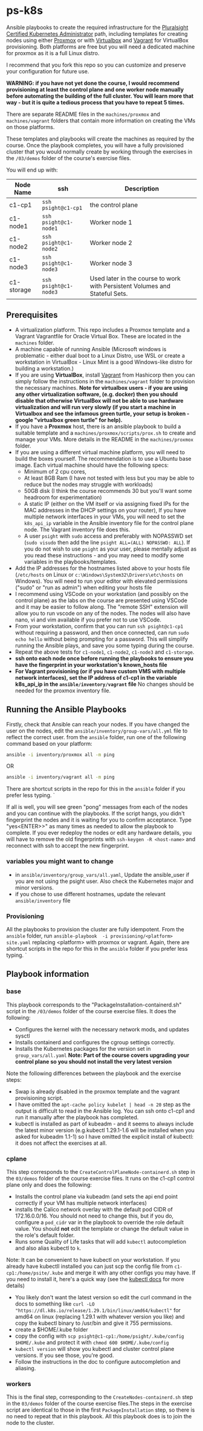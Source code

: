 # ps-k8s
Ansible playbooks to create the required infrastructure for the [Pluralsight Certified Kubernetes Administrator](https://www.pluralsight.com/paths/certified-kubernetes-administrator) path, including templates for creating nodes using either [Proxmox](https://www.proxmox.com/en/) or  with [Virtualbox](https://www.virtualbox.org/) and [Vagrant](https://www.vagrantup.com/) for VirtualBox provisioning. Both platforms are free but you will need a dedicated machine for proxmox as it is a full Linux distro.

I recommend that you fork this repo so you can customize and preserve your configuration for future use.

**WARNING: if you  have not yet done the course, I would recommend provisioning at least the control plane and one worker node manually before automating the building of the full cluster. You will learn more that way - but it is quite a tedious process that you have to repeat 5 times.**

There are separate README files in the `machines/proxmox` and `machines/vagrant` folders that contain more information on creating the VMs on those platforms.

These templates and playbooks will create the machines as required by the course. Once the playbook completes, you will have a fully provisioned cluster that you would normally create by working through the exercises in the `/03/demos` folder of the course's exercise files.

You will end up with:

| Node Name | ssh | Description |
| --- | --- | --- |
| c1-cp1 | `ssh psight@c1-cp1` | the control plane |
| c1-node1 | `ssh psight@c1-node1` | Worker node 1 |
| c1-node2 | `ssh psight@c1-node2` | Worker node 2 |
| c1-node3 | `ssh psight@c1-node3` | Worker node 3 |
| c1-storage |`ssh psight@c1-node3`| Used later in the course to work with Persistent Volumes and Stateful Sets. |

## Prerequisites
 - A virtualization platform. This repo includes a Proxmox template and a Vagrant Vagrantfile for Oracle Virtual Box. These are located in the `machines` folder.
 - A machine capable of running Ansible (Microsoft windows is problematic - either dual boot to a Linux Distro, use WSL  or create a workstation in VirtualBox - Linux Mint is a good Windows-like distro for building a workstation.)
 - If you are using **VirtualBox**, install [Vagrant](https://developer.hashicorp.com/vagrant/install?product_intent=vagrant) from Hashicorp then you can simply follow the instructions in the `machines/vagrant` folder to provision the necessary machines. **Note for virtualbox users - if you are using any other virtualization software, (e.g. docker) then you should disable that otherwise VirtualBox will not be able to use hardware virtualization and will run very slowly (if you start a machine in Virtualbox and see the infamous green turtle, your setup is broken - google "virtualbox green turtle" for help).**
 - If you have a **Proxmox** host, there is an ansible playbook to build a suitable template and a  `machines/proxmox/scripts/prox.sh` to create and manage your VMs. More details in the README in the `machines/proxmox` folder.
- If you are using a different virtual machine platform, you will need to build the boxes yourself. The recommendation is to use a Ubuntu base image. Each virtual machine should have the following specs:
    -  Minimum of 2 cpu cores, 
    - At least 8GB Ram (I have not tested with less but you may be able to reduce but the nodes may struggle with workloads)
    - 50GB disk (I think the course recommends 30 but you'll want some headroom for experimentation)
    - A static IP (either on the VM itself or via assigning fixed IPs for the MAC addresses in the DHCP settings on your router), If you have multiple network interfaces in your VMs, you will need to set the `k8s_api_ip` variable in the Ansible inventory file for the control plane node. The Vagrant inventory file does this.
    - A user `psight` with `sudo` access and preferably with NOPASSWD set (`sudo visudo` then add the line `psight ALL=(ALL) NOPASSWD: ALL`). If you do not wish to use `psight` as your user, please mentally adjust as you read these instructions - and you may need to modify some variables in the playbooks/templates.
- Add the IP addresses for the hostnames listed above to your hosts file (`/etc/hosts` on Linux or `c:\Windows\System32\Drivers\etc\hosts` on Windows). You will need to run your editor with elevated permissions ("sudo" or "run as admin") when editing your hosts file
- I recommend using VSCode on your workstation (and possibly on the control plane) as the labs on the course are presented using VSCode and it may be easier to follow along. The "remote SSH" extension will allow you to run vscode on any of the nodes. The nodes will also have nano, vi and vim available if you prefer not to use VSCode.
- From your workstation, confirm that you can run `ssh psight@c1-cp1` without requiring a password, and then once connected, can run `sudo echo hello` without being prompting for a password. This will simplify running the Ansible plays, and save you some typing during the course.
- Repeat the above tests for `c1-node1`, `c1-node2`, `c1-node3` and `c1-storage`.
- **ssh onto each node once before running the playbooks to ensure you have the fingerprint in your workstation's known_hosts file**
- **For Vagrant provisioning (or if you have custom VMS with multiple network interfaces), set the IP address of c1-cp1 in the variable k8s_api_ip in the `ansible/inventory/vagrant` file** No changes should be needed for the proxmox inventory file.

## Running the Ansible Playbooks

Firstly, check that Ansible can reach your nodes. If you have changed the user on the nodes, edit the `ansible/inventory/group-vars/all.yml` file to reflect the correct user.
from the `ansible` folder, run one of the following command based on your platform: 

```bash
ansible -i inventory/proxmox all -m ping
```

OR

```bash
ansible -i inventory/vagrant all -m ping
```
There are shortcut scripts in the repo for this in the `ansible` folder if you prefer less typing. `

If all is well, you will see green "pong" messages from each of the nodes and you can continue with the playbooks. If the script hangs, you didn't fingerprint the nodes and it is waiting for you to confirm acceptance. Type "yes&lt;ENTER&gt;>" as many times as needed to allow the playbook to complete. If you ever redeploy the nodes or edit any hardware details, you will have to remove the old fingerprints with `ssh-keygen -R <host-name>` and reconnect with ssh to accept the new fingerprint.

### variables you might want to change
 - in `ansible/inventory/group_vars/all.yaml`, Update the ansible_user if you are not using the psight user. Also check the Kubernetes major and minor versions.
 - if you chose to use different hostnames, update the relevant `ansible/inventory` file

 ### Provisioning

 All the playbooks to provision the cluster are fully idempotent. From the `ansible` folder, run `ansible-playbook  -i provisioning/<platform> site.yaml` replacing &lt;platform&gt; with proxmox or vagrant. Again, there are shortcut scripts in the repo for this in the `ansible` folder if you prefer less typing. `

 ## Playbook information

 ### base

This playbook corresponds to the "PackageInstallation-containerd.sh" script in the `/03/demos` folder of the course exercise files. It does the following:

 - Configures the kernel with the necessary network mods, and updates sysctl
 - Installs containerd and configures the cgroup settings correctly.
 - Installs the Kubernetes packages for the version set in `group_vars/all.yaml` **Note: Part of the course covers upgrading your control plane so you should not install the very latest version**

Note the following differences between the playbook and the exercise steps:

- Swap is already disabled in the proxmox template and the vagrant provisioning script.
- I have omitted the `apt-cache policy kubelet | head -n 20` step as the output is difficult to read in the Ansible log. You can ssh onto c1-cp1 and run it manually after the playbook has completed.
- kubectl is installed as part of kubeadm - and it seems to always include the latest minor version (e.g.kubectl 1.29.1-1.6 will be installed when you asked for kubeadm 1.1-1) so I have omitted the explicit install of kubectl: it does not affect the exercises at all.

### cplane

This step corresponds to the `CreateControlPlaneNode-containerd.sh` step in the `03/demos` folder of the course exercise files. It runs on the c1-cp1 control plane only and does the following:
 - Installs the control plane via kubeadm (and sets the api end point correctly if your VM has multiple network interfaces)
 - installs the Calico network overlay with the default pod CIDR of 172.16.0.0/16. You should not need to change this, but if you do, configure a `pod_cidr` var in the playbook to override the role default value. You should **not** edit the template or change the default value in the role's default folder.
 - Runs some  Quality of Life tasks that will add `kubectl` autocompletion and also alias kubectl to `k`.

 Note: It can be convenient to have kubectl on your workstation. If you already have kubectll installed you can just scp the config file from `c1-cp1:/home/psite/.kube` and merge it with any other configs you may have. If you need to install it, here's a quick way (see the [kubectl docs](https://kubernetes.io/docs/tasks/tools/install-kubectl-linux/) for more details)

  - You likely don't want the latest version so edit the curl command in the docs to something like `curl -LO "https://dl.k8s.io/release/1.29.1/bin/linux/amd64/kubectl"` for amd64 on linux (replacing 1.29.1 with whatever version you like) and copy the kubectl binary  to /usr/bin and give it 755 permissions.
  - create a $HOME/.kube folder
  - copy the config with `scp psight@c1-cp1:/home/psight/.kube/config $HOME/.kube` and  protect it with `chmod 600 $HOME/.kube/config`
  - `kubectl version` will show you kubectl and cluster control plane versions. If you see those, you're good. 
  - Follow the instructions in the doc to configure autocompletion and aliasing.

 ### workers

 This is the final step, corresponding to the `CreateNodes-containerd.sh` step in the `03/demos` folder of the course exercise files.The steps in the exercise script are identical to those in the first `PackageInstallation` step, so there is no need to repeat that in this playbook. All this playbook does is to join the node to the cluster.
